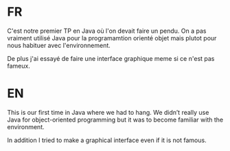 # FR
C'est notre premier TP en Java où l'on devait faire un pendu. On a pas vraiment utilisé Java pour la programamtion orienté objet 
mais plutot pour nous habituer avec l'environnement.

De plus j'ai essayé de faire une interface graphique meme si ce n'est pas fameux.

# EN

This is our first time in Java where we had to hang. We didn’t really use Java for object-oriented programming 
but it was to become familiar with the environment.

In addition I tried to make a graphical interface even if it is not famous.
